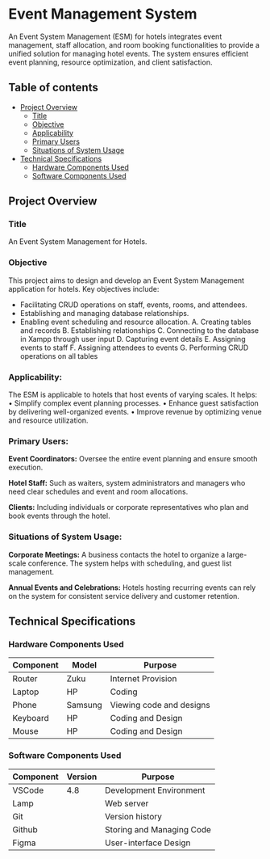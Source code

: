 # Event Management System

An Event System Management (ESM) for hotels integrates event management, staff allocation, and room booking functionalities to provide a unified solution for managing hotel events. The system ensures efficient event planning, resource optimization, and client satisfaction.

## Table of contents

- [Project Overview](#overview)
  - [Title](#title)
  - [Objective](#objective)
  - [Applicability](#applicability)
  - [Primary Users](#primary-users)
  - [Situations of System Usage](#situations-of-system-usage)
- [Technical Specifications](#technical-specifications)
  - [Hardware Components Used](#hardware-components-used)
  - [Software Components Used](#software-components-used)

## Project Overview

### Title

An Event System Management for Hotels.

### Objective

This project aims to design and develop an Event System Management application for hotels. Key objectives include:

- Facilitating CRUD operations on staff, events, rooms, and attendees.
- Establishing and managing database relationships.
- Enabling event scheduling and resource allocation.
  A. Creating tables and records
  B. Establishing relationships
  C. Connecting to the database in Xampp through user input
  D. Capturing event details
  E. Assigning events to staff
  F. Assigning attendees to events
  G. Performing CRUD operations on all tables

### Applicability:

The ESM is applicable to hotels that host events of varying scales. It helps:
• Simplify complex event planning processes.
• Enhance guest satisfaction by delivering well-organized events.
• Improve revenue by optimizing venue and resource utilization.

### Primary Users:

**Event Coordinators:** Oversee the entire event planning and ensure smooth execution.

**Hotel Staff:** Such as waiters, system administrators and managers who need clear schedules and event and room allocations.

**Clients:** Including individuals or corporate representatives who plan and book events through the hotel.

### Situations of System Usage:

**Corporate Meetings:** A business contacts the hotel to organize a large-scale conference. The system helps with scheduling, and guest list management.

**Annual Events and Celebrations:** Hotels hosting recurring events can rely on the system for consistent service delivery and customer retention.

## Technical Specifications

### Hardware Components Used

| Component | Model   | Purpose                  |
| --------- | ------- | ------------------------ |
| Router    | Zuku    | Internet Provision       |
| Laptop    | HP      | Coding                   |
| Phone     | Samsung | Viewing code and designs |
| Keyboard  | HP      | Coding and Design        |
| Mouse     | HP      | Coding and Design        |

### Software Components Used

| Component | Version | Purpose                   |
| --------- | ------- | ------------------------- |
| VSCode    | 4.8     | Development Environment   |
| Lamp      |         | Web server                |
| Git       |         | Version history           |
| Github    |         | Storing and Managing Code |
| Figma     |         | User-interface Design     |

